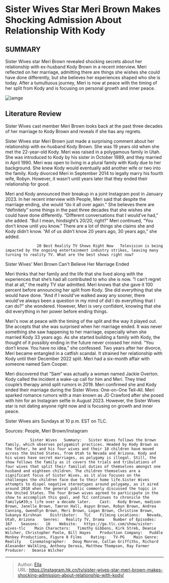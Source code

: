 # Sister Wives Star Meri Brown Makes Shocking Admission About Relationship With Kody


## SUMMARY 



  Sister Wives star Meri Brown revealed shocking secrets about her relationship with ex-husband Kody Brown in a recent interview.   Meri reflected on her marriage, admitting there are things she wishes she could have done differently, but she believes her experiences shaped who she is today.   After a tumultuous journey, Meri is now at peace with the timing of her split from Kody and is focusing on personal growth and inner peace.  

![iamge](https://static1.srcdn.com/wordpress/wp-content/uploads/2023/05/wdakugh287612.jpg)

## Literature Review
Sister Wives cast member Meri Brown looks back at the past three decades of her marriage to Kody Brown and reveals if she has any regrets.




Sister Wives star Meri Brown just made a surprising comment about her relationship with ex-husband Kody Brown. She was 19 years old when she met the 22-year-old Kody. Meri was raised in a polygamous family in Utah. She was introduced to Kody by his sister in October 1989, and they married in April 1990. Meri was open to living in a plural family with Kody due to her background. She knew Kody would eventually add another wife or two into the family. Kody divorced Meri in September 2014 to legally marry his fourth wife, Robyn. However, it wasn’t until years later that they ended their relationship for good.




Meri and Kody announced their breakup in a joint Instagram post in January 2023. In her recent interview with People, Meri said that despite the marriage ending, she would “do it all over again.” She believes there are “definitely” some things in the past three decades that she wishes she could have done differently. “Different conversations that I would’ve had,” she added. “But I mean, hindsight’s 20/20, right?” Meri continued, “You don’t know until you know.” There are a lot of things she claims she and Kody didn’t know. “All of us didn’t know 20 years ago, 30 years ago,” she added.

                  20 Best Reality TV Shows Right Now   Television is being impacted by the ongoing entertainment industry strikes, leaving many turning to reality TV. What are the best shows right now?    


 Sister Wives&#39; Meri Brown Can&#39;t Believe Her Marriage Ended 
          




Meri thinks that her family and the life that she lived along with the experiences that she’s had all contributed to who she is now. “I can’t regret that at all,” the reality TV star admitted. Meri knows that she gave it 100 percent before announcing her split from Kody. She did everything that she would have done. “And if I would&#39;ve walked away any sooner, there would&#39;ve always been a question in my mind of did I do everything that I can do?” she wondered. However, Meri is very confident, knowing that she did everything in her power before ending things.


 

Meri&#39;s now at peace with the timing of the split and the way it played out. She accepts that she was surprised when her marriage ended. It was never something she saw happening to her marriage, especially when she married Kody 33 years ago. As she started building a family with Kody, the thought of it possibly ending in the future never crossed her mind. “You don’t know. You have no idea,” she confessed. Two years after her divorce, Meri became entangled in a catfish scandal. It strained her relationship with Kody until their December 2022 split. Meri had a six-month affair with someone named Sam Cooper.




Meri discovered that “Sam” was actually a woman named Jackie Overton. Kody called the incident a wake-up call for him and Meri. They tried couple’s therapy amid split rumors in 2019. Meri confirmed she and Kody ended their marriage during the Sister Wives: One-on-One Tell-All. Meri sparked romance rumors with a man known as JD Crawford after she posed with him for an Instagram selfie in August 2023. However, the Sister Wives star is not dating anyone right now and is focusing on growth and inner peace.



Sister Wives airs Sundays at 10 p.m. EST on TLC.




Sources: People, Meri Brown/Instagram

               Sister Wives   Summary:   Sister Wives follows the brown family, which observes polygamist practices. Headed by Kody Brown as the father, he and his four wives and their 18 children have moved across the United States, from Utah to Nevada and Arizona. Kody and his wives have secret marriages, as polygamy is illegal. Still, the show follows the family as it covers the trials and tribulations of four wives that split their familial duties of themselves amongst one husband and eighteen children. The children themselves are a significant focus of Sister Wives, as it also focuses on the challenges the children face due to their home life.Sister Wives attempts to dispel negative stereotypes around polygamy, as it aired around 2010 when the general public commonly discussed the topic in the United States. The four Brown wives agreed to participate in the show to accomplish this goal, and TLC continues to chronicle the family&#39;s life over a decade later.    Cast:   Kody Brown, madison Brown, Janelle Brown, Tamron Hall, Aspyn Brown, Robyn Brown, Andrea Canning, Gwendlyn Brown, Meri Brown, Logan Brown, Christine Brown, Sukanya Kirshnan    Distributor:   TLC    Filming Locations:   Nevada, Utah, Arizona    Genres:   Reality TV, Drama    Number of Episodes:   167    Seasons:   16    Website:   https://go.tlc.com/show/sister-wives-tlc    Main Characters:   Timothy Gibbons, Kirk Streb, Deanie Wilcher, Christopher Poole, Bill Hayes    Production Company:   Puddle Monkey Productions, Figure 8 Films    Rating:   TV-PG    Main Genre:   Reality    Cinematographer:   Doug Monroe, Callan Griffiths, Richard Alexander Walkling, Anthony Derosa, Matthew Thompson, Ray Farmer    Producer:   Deanie Wilcher      

---

> Author: [Ella](https://instagram.hk.cn/)  
> URL: https://instagram.hk.cn/tv/sister-wives-star-meri-brown-makes-shocking-admission-about-relationship-with-kody/  

